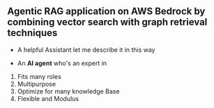 
Agentic RAG application on AWS Bedrock by combining vector search with graph retrieval techniques
----------------------------------------------------------------------------------------------------------------------------------------------------------------------------------
 

* A helpful Assistant
  let me describe it in this way

* An **AI agent** who's an expert in
 1. Fits many roles
 2. Multipurpose
 3. Optimize for many knowledge Base
 4. Flexible and Modulus
